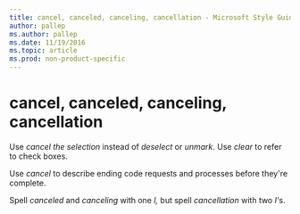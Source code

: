 ```yaml
---
title: cancel, canceled, canceling, cancellation - Microsoft Style Guide
author: pallep
ms.author: pallep
ms.date: 11/19/2016
ms.topic: article
ms.prod: non-product-specific
---
```


# cancel, canceled, canceling, cancellation

Use *cancel the selection* instead of *deselect* or *unmark*. Use *clear* to refer to check boxes.

Use *cancel* to describe ending code requests and processes before they're complete.

Spell *canceled* and *canceling* with one *l,* but spell *cancellation* with two <em>l'</em>s.
